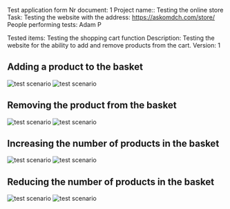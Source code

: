 Test application form
Nr document:                         1
Project name::                       Testing the online store
Task:                                Testing the website with the address: https://askomdch.com/store/                      
People performing tests:             Adam P

Tested items:                        Testing the shopping cart function
Description:                         Testing the website for the ability to add and remove products from the cart.
Version: 1


## Adding a product to the basket 
![test scenario](https://github.com/ios1111-creator/PORTFOLIO/assets/65659662/fac1e3a9-c34a-47e8-84fe-b87ef6ea24fb)
![test scenario](https://github.com/ios1111-creator/PORTFOLIO/assets/65659662/1c74526a-bd9a-46e8-81a7-82f792985f07)

## Removing the product from the basket  
![test scenario](https://github.com/ios1111-creator/PORTFOLIO/assets/65659662/04e050f6-325d-4237-9ec6-0fbdb6e097bb)
![test scenario](https://github.com/ios1111-creator/PORTFOLIO/assets/65659662/fdc15a1a-5a49-4fbb-8dab-b3935d1100c1)

## Increasing the number of products in the basket 
![test scenario](https://github.com/ios1111-creator/PORTFOLIO/assets/65659662/a52da24a-b293-4e7b-a089-f3764e9b308a)
![test scenario](https://github.com/ios1111-creator/PORTFOLIO/assets/65659662/94b65fb8-40a5-4b08-ab1b-92f8071ad338)

## Reducing the number of products in the basket 	
![test scenario](https://github.com/ios1111-creator/PORTFOLIO/assets/65659662/e2bc21d3-dd1f-4762-94a1-586ba110d173)
![test scenario](https://github.com/ios1111-creator/PORTFOLIO/assets/65659662/ef6673c5-7a93-4c0d-bdc3-6d903090a026)
